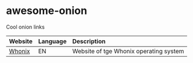 # awesome-onion
Cool onion links

|Website|Language|Description|
|:------|:-------|:----------|
|[Whonix](http://www.dds6qkxpwdeubwucdiaord2xgbbeyds25rbsgr73tbfpqpt4a6vjwsyd.onion/)|EN|Website of tge Whonix operating system|
